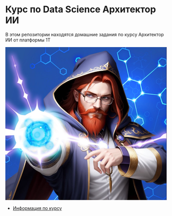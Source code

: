 # Курс по Data Science Архитектор ИИ
В этом репозитории находятся домашние задания по курсу Архитектор ИИ от платформы 1T

![Logo](images/readme_course.jpg)


- [Информация по курсу](https://data.1t.ru/c/orion.html)


